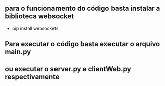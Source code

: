 ## para o funcionamento do código basta instalar a biblioteca websocket

- pip install websockets

## Para executar o código basta executar o arquivo main.py

## ou executar o server.py e clientWeb.py respectivamente
